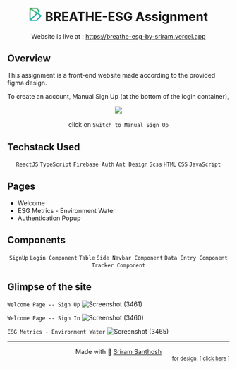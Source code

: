<h1 align="center"><img src="https://github.com/sriramsanthosh/breathe-esg/blob/main/src/images/BlogoNoBg.png?raw=true" width="30px"> BREATHE-ESG Assignment</h1>

<p  align="center">Website is live at : <a href="https://breathe-esg-by-sriram.vercel.app" target="_blank">https://breathe-esg-by-sriram.vercel.app</a></p>
  
## Overview

This assignment is a front-end website made according to the provided figma design.

To create an account, Manual Sign Up (at the bottom of the login container),
  

<div align="center">
  
<img  src='https://github.com/sriramsanthosh/breathe-esg/assets/95128072/132cbdaa-147f-4cd4-ae38-fd7d860d2e14' width="100px">

  click on `Switch to Manual Sign Up` 
</div>

## Techstack Used
<div align="center">
  
`ReactJS` `TypeScript` `Firebase Auth` `Ant Design` `Scss` `HTML` `CSS` `JavaScript`

</div>

## Pages
  - Welcome
  - ESG Metrics - Environment Water
  - Authentication Popup 

## Components
<div align="center">
  
  `SignUp` `Login Component` `Table` 
  `Side Navbar Component` `Data Entry Component` `Tracker Component`
  
</div>

## Glimpse of the site

`Welcome Page -- Sign Up`
![Screenshot (3461)](https://github.com/sriramsanthosh/breathe-esg/assets/95128072/3ada98b8-2a7b-4c61-aae7-9965478ef955)

`Welcome Page -- Sign In`
![Screenshot (3460)](https://github.com/sriramsanthosh/breathe-esg/assets/95128072/12923743-3180-423a-85fc-10efbeb38d5c)

`ESG Metrics - Environment Water`
![Screenshot (3465)](https://github.com/sriramsanthosh/breathe-esg/assets/95128072/e234124b-e3e8-4414-b340-8b2dc1ae3e96)

<hr>

<div align='center'>Made with 💖 <a target="_blank" href="https://linkedin.com/in/sriramsanthosh">Sriram Santhosh</a></div>

<div align='right'><sup>for design, [ <a href="https://www.figma.com/design/I6pUagfeowlYopooKq4a78/Untitled?m=dev&node-id=0-1">click here</a> ]</sup></div>
